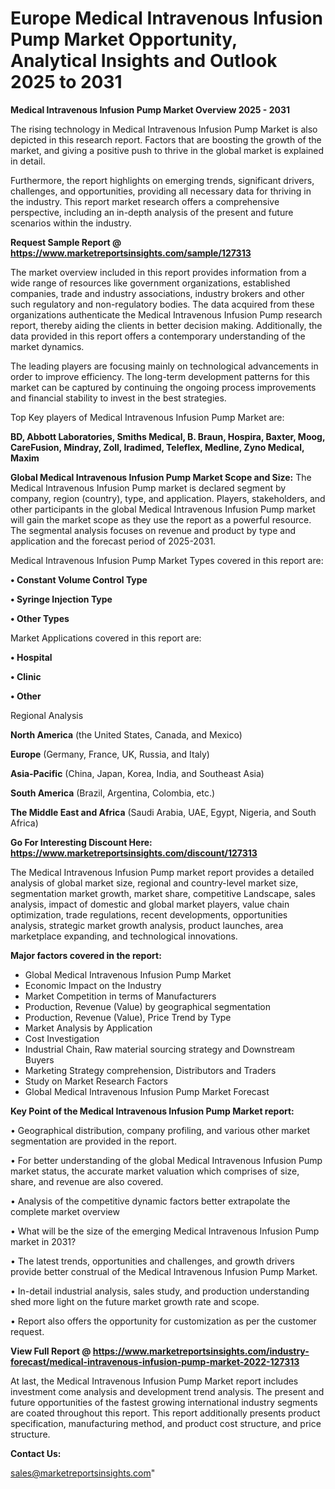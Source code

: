  # Europe Medical Intravenous Infusion Pump Market Opportunity, Analytical Insights and Outlook 2025 to 2031

<Strong> Medical Intravenous Infusion Pump Market Overview 2025 - 2031</strong>

The rising technology in Medical Intravenous Infusion Pump Market is also depicted in this research report. Factors that are boosting the growth of the market, and giving a positive push to thrive in the global market is explained in detail.

Furthermore, the report highlights on emerging trends, significant drivers, challenges, and opportunities, providing all necessary data for thriving in the industry. This report market research offers a comprehensive perspective, including an in-depth analysis of the present and future scenarios within the industry.

<strong>Request Sample Report @ <a href=https://www.marketreportsinsights.com/sample/127313>https://www.marketreportsinsights.com/sample/127313</a></strong>

The market overview included in this report provides information from a wide range of resources like government organizations, established companies, trade and industry associations, industry brokers and other such regulatory and non-regulatory bodies. The data acquired from these organizations authenticate the Medical Intravenous Infusion Pump research report, thereby aiding the clients in better decision making. Additionally, the data provided in this report offers a contemporary understanding of the market dynamics.

The leading players are focusing mainly on technological advancements in order to improve efficiency. The long-term development patterns for this market can be captured by continuing the ongoing process improvements and financial stability to invest in the best strategies.

Top Key players of Medical Intravenous Infusion Pump Market are:

<strong>BD, Abbott Laboratories, Smiths Medical, B. Braun, Hospira, Baxter, Moog, CareFusion, Mindray, Zoll, Iradimed, Teleflex, Medline, Zyno Medical, Maxim</strong>

<strong><b>Global Medical Intravenous Infusion Pump Market Scope and Size:</b></strong>
The Medical Intravenous Infusion Pump market is declared segment by company, region (country), type, and application. Players, stakeholders, and other participants in the global Medical Intravenous Infusion Pump market will gain the market scope as they use the report as a powerful resource. The segmental analysis focuses on revenue and product by type and application and the forecast period of 2025-2031.

Medical Intravenous Infusion Pump Market Types covered in this report are:

<strong>• Constant Volume Control Type

• Syringe Injection Type

• Other Types</strong>

Market Applications covered in this report are:

<strong>• Hospital

• Clinic

• Other</strong> 

Regional Analysis

<strong>North America</strong> (the United States, Canada, and Mexico)

<strong>Europe</strong> (Germany, France, UK, Russia, and Italy)

<strong>Asia-Pacific</strong> (China, Japan, Korea, India, and Southeast Asia)

<strong>South America</strong> (Brazil, Argentina, Colombia, etc.)

<strong>The Middle East and Africa</strong> (Saudi Arabia, UAE, Egypt, Nigeria, and South Africa)

<strong>Go For Interesting Discount Here: <a href=https://www.marketreportsinsights.com/discount/127313>https://www.marketreportsinsights.com/discount/127313</a></strong>

The Medical Intravenous Infusion Pump market report provides a detailed analysis of global market size, regional and country-level market size, segmentation market growth, market share, competitive Landscape, sales analysis, impact of domestic and global market players, value chain optimization, trade regulations, recent developments, opportunities analysis, strategic market growth analysis, product launches, area marketplace expanding, and technological innovations.

<strong><b>Major factors covered in the report:</b></strong>
<ul>
  <li>Global Medical Intravenous Infusion Pump Market </li>
  <li>Economic Impact on the Industry</li>
  <li>Market Competition in terms of Manufacturers</li>
  <li>Production, Revenue (Value) by geographical segmentation</li>
  <li>Production, Revenue (Value), Price Trend by Type</li>
  <li>Market Analysis by Application</li>
  <li>Cost Investigation</li>
  <li>Industrial Chain, Raw material sourcing strategy and Downstream Buyers</li>
  <li>Marketing Strategy comprehension, Distributors and Traders</li>
  <li>Study on Market Research Factors</li>
  <li>Global Medical Intravenous Infusion Pump Market Forecast</li>
</ul>

<strong><b>Key Point of the Medical Intravenous Infusion Pump Market report:</b></strong>

• Geographical distribution, company profiling, and various other market segmentation are provided in the report.

• For better understanding of the global Medical Intravenous Infusion Pump market status, the accurate market valuation which comprises of size, share, and revenue are also covered.

• Analysis of the competitive dynamic factors better extrapolate the complete market overview

• What will be the size of the emerging Medical Intravenous Infusion Pump market in 2031?

• The latest trends, opportunities and challenges, and growth drivers provide better construal of the Medical Intravenous Infusion Pump Market.

• In-detail industrial analysis, sales study, and production understanding shed more light on the future market growth rate and scope.

• Report also offers the opportunity for customization as per the customer request.

<strong><b>View Full Report @ <a href=https://www.marketreportsinsights.com/industry-forecast/medical-intravenous-infusion-pump-market-2022-127313>https://www.marketreportsinsights.com/industry-forecast/medical-intravenous-infusion-pump-market-2022-127313</a></b></strong>


At last, the Medical Intravenous Infusion Pump Market report includes investment come analysis and development trend analysis. The present and future opportunities of the fastest growing international industry segments are coated throughout this report. This report additionally presents product specification, manufacturing method, and product cost structure, and price structure.

<strong>Contact Us:</strong>

sales@marketreportsinsights.com"
